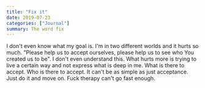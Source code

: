 ```yaml
---
title: "Fix it"
date: 2019-07-23
categories: ["Journal"]
summary: The word fix
---
```


I don't even know what my goal is. I'm in two different worlds and it hurts so much. "Please help us to accept ourselves, please help us to see who You created us to be". I don't even understand this. What hurts more is trying to live a certain way and not express what is deep in me. What is there to accept. Who is there to accept. It can't be as simple as just acceptance. Just do it and move on. Fuck therapy can't go fast enough.